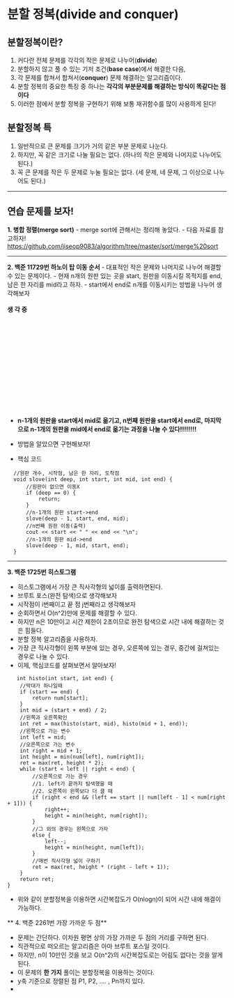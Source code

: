 # 분할 정복(divide and conquer)

  ## 분할정복이란?
   1. 커다란 전체 문제를 각각의 작은 문제로 나누어(**divide**)
   2. 분할하지 않고 풀 수 있는 기저 조건(**base case**)에서 해결한 다음,
   2. 각 문제를 합쳐서 합쳐서(**conquer**) 문제 해결하는 알고리즘이다.
   3. 분할 정복의 중요한 특징 중 하나는 **각각의 부분문제를 해결하는 방식이 똑같다는 점이다**
   4. 이러한 점에서 분할 정복을 구현하기 위해 보통 재귀함수를 많이 사용하게 된다!
   
   
  ## 분할정복 특
   1. 일반적으로 큰 문제를 크기가 거의 같은 부분 문제로 나눈다.
   2. 하지만, 꼭 같은 크기로 나눌 필요는 없다. (하나의 작은 문제와 나머지로 나누어도 된다.)
   3. 꼭 큰 문제를 작은 두 문제로 누눌 필요는 없다. (세 문제, 네 문제, 그 이상으로 나누어도 된다.)
   
   ---
   
  ## 연습 문제를 보자!
   **1. 병합 정렬(merge sort)**
     - merge sort에 관해서는 정리해 놓았다.
     - 다음 자료를 참고하자!
     <br/> <https://github.com/jiseop9083/algorithm/tree/master/sort/merge%20sort>
     
   ---
     
  **2. 백준 11729번 하노이 탑 이동 순서**
     - 대표적인 작은 문제와 나머지로 나누어 해결할 수 있는 문제이다.
     - 현재 n개의 원판 있는 곳을 start, 원판을 이동시킬 목적지를 end, 남은 한 자리를 mid라고 하자.
     - start에서 end로 n개를 이동시키는 방법을 나누어 생각해보자
    <br/>
    <br/>
    **생 각 중**
    <br/>
    <br/>
    <br/>
    <br/>
    <br/>
    <br/>
    <br/>
    <br/>
    <br/>
    <br/>
    <br/>
    <br/>
    <br/>
    <br/>
 - **n-1개의 원판을 start에서 mid로 옮기고, n번째 원판을 start에서 end로, 마지막으로 n-1개의 원판을 mid에서 end로 옮기는 과정을 나눌 수 있다!!!!!!!!**
     
 - 방법을 알았으면 구현해보자!
     
  - 핵심 코드
  ```
    //원판 개수, 시작점, 남은 한 자리, 도착점
    void slove(int deep, int start, int mid, int end) {
	    //원판이 없으면 이동X
	    if (deep == 0) {
		    return;
	    }
	    //n-1개의 원판 start->end
	    slove(deep - 1, start, end, mid);
	    //n번째 원판 이동(출력)
	    cout << start << " " << end << "\n";
	    //n-1개의 원판 mid->end
	    slove(deep - 1, mid, start, end);
    }
```

---

  **3. 백준 1725번 히스토그램**
   - 히스토그램에서 가장 큰 직사각형의 넓이를 출력하면된다.
   - 브루트 포스(완전 탐색)으로 생각해보자
   - 시작점이 i번째이고 끝 점 j번째라고 생각해보자
   - 순회하면서 O(n^2)만에 문제를 해결할 수 있다.
   - 하지만 n은 10만이고 시간 제한이 2초이므로 완전 탐색으로 시간 내에 해결하는 것은 힘들다.
   - 분할 정복 알고리즘을 사용하자.
   - 가장 큰 직사각형이 왼쪽 부분에 있는 경우, 오른쪽에 있는 경우, 중간에 걸쳐있는 경우로 나눌 수 있다.
   - 이제, 핵심코드를 살펴보면서 알아보자!
   
   
```
   int histo(int start, int end) {
	//막대가 하나일때
	if (start == end) {
		return num[start];
	}
	int mid = (start + end) / 2;
	//왼쪽과 오른쪽확인
	int ret = max(histo(start, mid), histo(mid + 1, end));
	//왼쪽으로 가는 변수
	int left = mid;
	//오른쪽으로 가는 변수
	int right = mid + 1;
	int height = min(num[left], num[right]);
	ret = max(ret, height * 2);
	while (start < left || right < end) {
		//오른쪽으로 가는 경우
		//1. left가 끝까지 탐색했을 때
		//2. 오른쪽이 왼쪽보다 더 클 때
		if (right < end && (left == start || num[left - 1] < num[right + 1])) {
			right++;
			height = min(height, num[right]);
		}
		//그 외의 경우는 왼쪽으로 가자
		else {
			left--;
			height = min(height, num[left]);
		}
		//매번 직사각형 넓이 구하기
		ret = max(ret, height * (right - left + 1));
	}
	return ret;
}

```
- 위와 같이 분할정복을 이용하면 시간복잡도가 O(nlogn)이 되어 시간 내에 해결이 가능하다.
 
 
** 4. 백준 2261번 가장 가까운 두 점**
  - 문제는 간단하다. 이차원 평면 상의 가장 가까운 두 점의 거리를 구하면 된다.
  - 직관적으로 떠오르는 알고리즘은 아마 브루트 포스일 것이다.
  - 하지만, n이 10만인 것을 보고 O(n^2)의 시간복잡도로는 어림도 없다는 것을 알게 된다.
  - 이 문제의 **한 가지** 풀이는 분할정복을 이용하는 것이다.
  - y축 기준으로 정렬된 점 P1, P2, .... , Pn까지 있다.
  - 
